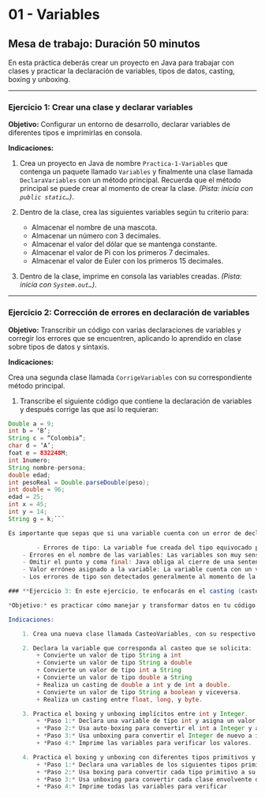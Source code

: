 # 01 - Variables

## Mesa de trabajo: Duración 50 minutos

En esta práctica deberás crear un proyecto en Java para trabajar con clases y practicar la declaración de variables, tipos de datos, casting, boxing y unboxing.

---

### **Ejercicio 1: Crear una clase y declarar variables**

**Objetivo:** Configurar un entorno de desarrollo, declarar variables de diferentes tipos e imprimirlas en consola.

**Indicaciones:**

1. Crea un proyecto en Java de nombre `Practica-1-Variables` que contenga un paquete llamado `Variables` y finalmente una clase llamada `DeclaraVariables` con un método principal. Recuerda que el método principal se puede crear al momento de crear la clase. *(Pista: inicia con `public static…`)*.

2. Dentro de la clase, crea las siguientes variables según tu criterio para:
   - Almacenar el nombre de una mascota.
   - Almacenar un número con 3 decimales.
   - Almacenar el valor del dólar que se mantenga constante.
   - Almacenar el valor de Pi con los primeros 7 decimales.
   - Almacenar el valor de Euler con los primeros 15 decimales.

3. Dentro de la clase, imprime en consola las variables creadas. *(Pista: inicia con `System.out…`)*.

---

### **Ejercicio 2: Corrección de errores en declaración de variables**

**Objetivo:** Transcribir un código con varias declaraciones de variables y corregir los errores que se encuentren, aplicando lo aprendido en clase sobre tipos de datos y sintaxis.

**Indicaciones:**

Crea una segunda clase llamada `CorrigeVariables` con su correspondiente método principal.

1. Transcribe el siguiente código que contiene la declaración de variables y después corrige las que así lo requieran:

```java
Double a = 9;
int b = ‘B’;
String c = “Colombia”;
char d = ‘A’;
foat e = 832248M;
int 1numero;
String nombre-persona;
double edad;
int pesoReal = Double.parseDouble(peso);
int double = 96;
edad = 25;
int x = 45;
int y = 14;
String g = k;```

Es importante que sepas que si una variable cuenta con un error de declaración o de valor, IntelliJ subraya con *zigzag rojo* y los errores pueden ser:

    	- Errores de tipo: La variable fue creada del tipo equivocado para el valor que va almacenar.
	- Errores en el nombre de las variables: Las variables son muy sensibles al no respetar las condiciones para crear variables.
	- Omitir el punto y coma final: Java obliga al cierre de una sentencia por medio del punto y coma, para reconocer cuando inicia la próxima sentencia
	- Valor erróneo asignado a la variable: La variable cuenta con un valor no esperado, algo similar al primer error presentado Errores de tipo, por ejemplo: la edad de una persona nunca puede ser negativa, si se declara la variable *int edad = -15* no existe error de tipo, porque el tipo de dato es correcto, sin embargo, el valor asignado no lo es.
	- Los errores de tipo son detectados generalmente al momento de la compilación; sin embargo, IntelliJ ayuda mucho a identificarlos mientras se escribe el código. En el caso de los errores de asignación, generalmente no se detectan, hasta que el programa es ejecutado.

### **Ejercicio 3: En este ejercicio, te enfocarás en el casting (casteo) de variables en Java. Aprenderás a convertir entre diferentes tipos de datos, tanto primitivos como objetos, utilizando diversas técnicas de casteo.**

*Objetivo:* es practicar cómo manejar y transformar datos en tu código, asegurando que los tipos de datos sean correctos para operaciones específicas y evitando errores de conversión.

Indicaciones:

	1. Crea una nueva clase llamada CasteoVariables, con su respectivo método principal.

	2. Declara la variable que corresponda al casteo que se solicita:
		+ Convierte un valor de tipo String a int
		+ Convierte un valor de tipo String a double
		+ Convierte un valor de tipo int a String
		+ Convierte un valor de tipo double a String
		+ Realiza un casting de double a int y de int a double.
		+ Convierte un valor de tipo String a boolean y viceversa.
		+ Realiza un casting entre float, long, y byte.

	3. Practica el boxing y unboxing implícitos entre int y Integer.
		+ *Paso 1:* Declara una variable de tipo int y asigna un valor.
		+ *Paso 2:* Usa auto-boxing para convertir el int a Integer y almacena el resultado en una variable de tipo Integer.
		+ *Paso 3:* Usa unboxing para convertir el Integer de nuevo a int y almacena el resultado en una variable de tipo int.
		+ *Paso 4:* Imprime las variables para verificar los valores.

	4. Practica el boxing y unboxing con diferentes tipos primitivos y sus correspondientes clases envolventes.
		+ *Paso 1:* Declara una variables de los siguientes tipos primitivos: float, double, boolean.
		+ *Paso 2:* Usa boxing para convertir cada tipo primitivo a su correspondiente clase envolvente: Float, Double, Boolean.
		+ *Paso 3:* Usa unboxing para convertir cada clase envolvente de nuevo a su tipo primitivo.
		+ *Paso 4:* Imprime todas las variables para verificar 
